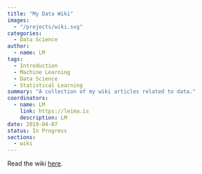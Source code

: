 ```yaml
---
title: "My Data Wiki"
images:
  - "/projects/wiki.svg"
categories:
  - Data Science
author:
  - name: LM
tags:
  - Introduction
  - Machine Learning
  - Data Science
  - Statistical Learning
summary: "A collection of my wiki articles related to data."
coordinators:
  - name: LM
    link: https://leima.is
    description: LM
date: 2019-04-07
status: In Progress
sections:
  - wiki
---
```



Read the wiki [here](/wiki).